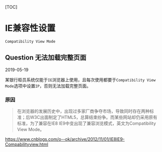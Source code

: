 [TOC]

# IE兼容性设置

`Compatibility View Mode`

## Question 无法加载完整页面

2019-05-19

某银行柜员系统仅能于`IE`浏览器上使用，且每次使用都要于`Compatibility View Mode`选项中设置`IP`，否则无法加载完整页面。

### 原因

> 在浏览器的发展历史中，出现过多家厂商争夺市场，导致同时存在两种标准；后W3C出面制定了HTML5，总算结束纷争。而某些网站却仍采用原有标准，为了兼容在IE8  IE9中变出现了兼容浏览模式，英文为Compatibility View Mode。

https://www.cnblogs.com/o--ok/archive/2012/11/01/IE8IE9-Compabilityview.html